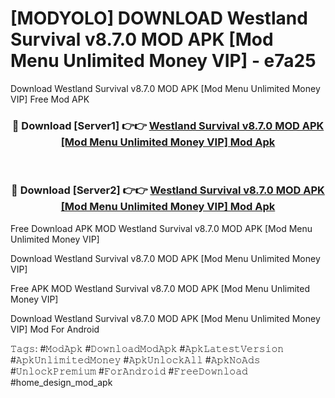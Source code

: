 # [MODYOLO] DOWNLOAD Westland Survival v8.7.0 MOD APK [Mod Menu Unlimited Money VIP] - e7a25
Download Westland Survival v8.7.0 MOD APK [Mod Menu Unlimited Money VIP] Free Mod APK

<div align="center">
<h3>🔴 Download [Server1] 👉👉 <a href="https://apk-comot.site?title=Westland_Survival_v8.7.0_MOD_APK_[Mod_Menu_Unlimited_Money_VIP]">Westland Survival v8.7.0 MOD APK [Mod Menu Unlimited Money VIP] Mod Apk</a></h3><br>

<h3>🔴 Download [Server2] 👉👉 <a href="https://apk-comot.site?title=Westland_Survival_v8.7.0_MOD_APK_[Mod_Menu_Unlimited_Money_VIP]">Westland Survival v8.7.0 MOD APK [Mod Menu Unlimited Money VIP] Mod Apk</a></h3>
</div>


Free Download APK MOD Westland Survival v8.7.0 MOD APK [Mod Menu Unlimited Money VIP]

Download Westland Survival v8.7.0 MOD APK [Mod Menu Unlimited Money VIP] 

Free APK MOD Westland Survival v8.7.0 MOD APK [Mod Menu Unlimited Money VIP] 

Download Westland Survival v8.7.0 MOD APK [Mod Menu Unlimited Money VIP] Mod For Android

𝚃𝚊𝚐𝚜: #𝙼𝚘𝚍𝙰𝚙𝚔 #𝙳𝚘𝚠𝚗𝚕𝚘𝚊𝚍𝙼𝚘𝚍𝙰𝚙𝚔 #𝙰𝚙𝚔𝙻𝚊𝚝𝚎𝚜𝚝𝚅𝚎𝚛𝚜𝚒𝚘𝚗 #𝙰𝚙𝚔𝚄𝚗𝚕𝚒𝚖𝚒𝚝𝚎𝚍𝙼𝚘𝚗𝚎𝚢 #𝙰𝚙𝚔𝚄𝚗𝚕𝚘𝚌𝚔𝙰𝚕𝚕 #𝙰𝚙𝚔𝙽𝚘𝙰𝚍𝚜 #𝚄𝚗𝚕𝚘𝚌𝚔𝙿𝚛𝚎𝚖𝚒𝚞𝚖 #𝙵𝚘𝚛𝙰𝚗𝚍𝚛𝚘𝚒𝚍 #𝙵𝚛𝚎𝚎𝙳𝚘𝚠𝚗𝚕𝚘𝚊𝚍 #home_design_mod_apk